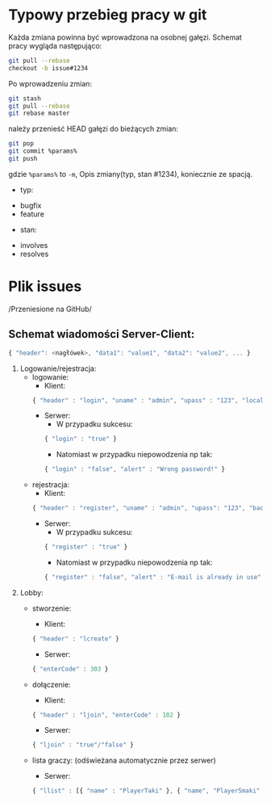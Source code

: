# Typowy przebieg pracy w git
Każda zmiana powinna być wprowadzona na osobnej gałęzi. Schemat pracy wygląda następująco:

```sh
git pull --rebase
checkout -b issue#1234
```

Po wprowadzeniu zmian:
```sh
git stash
git pull --rebase
git rebase master
```
należy przenieść HEAD gałęzi do bieżących zmian:

```sh
git pop
git commit %params%
git push
```

gdzie `%params%` to `-m`, Opis zmiany(typ, stan #1234), koniecznie ze spacją.

* typ:
 - bugfix
 - feature

* stan:
 - involves
 - resolves

# Plik issues

/Przeniesione na GitHub/

## Schemat wiadomości Server-Client:
```javascript
{ "header": <nagłówek>, "data1": "value1", "data2": "value2", ... }
```

1. Logowanie/rejestracja:
	- logowanie:
		* Klient:
		```javascript
		{ "header" : "login", "uname" : "admin", "upass" : "123", "locale" : "pl_PL" }
		```
		* Serwer:
			* W przypadku sukcesu:
			```javascript
			{ "login" : "true" }
			```
			* Natomiast w przypadku niepowodzenia np tak:
			```javascript
			{ "login" : "false", "alert" : "Wrong password!" }		
			```
	- rejestracja:
		* Klient:
		```javascript
		{ "header" : "register", "uname" : "admin", "upass": "123", "backup_code" : "1234", "email" : "janusz@hackers.pl", "locale" : "pl_PL" }
		```
		* Serwer:
			* W przypadku sukcesu:
			```javascript
			{ "register" : "true" }
			```
			* Natomiast w przypadku niepowodzenia np tak:
			```javascript
			{ "register" : "false", "alert" : "E-mail is already in use" }		
			```
2. Lobby:
	- stworzenie:	
		* Klient:
		```javascript
		{ "header" : "lcreate" }
		```
		* Serwer:
		```javascript
		{ "enterCode" : 303 }
		```
		
	- dołączenie:
		* Klient:
		```javascript
		{ "header" : "ljoin", "enterCode" : 102 }
		```
		* Serwer:
		```javascript
		{ "ljoin" : "true"/"false" }
		```
		
	- lista graczy: (odświeżana automatycznie przez serwer)
		* Serwer:
		```javascript
		{ "llist" : [{ "name" : "PlayerTaki" }, { "name", "PlayerŚmaki" }, ...] } 
		```